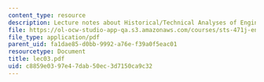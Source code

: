```yaml
---
content_type: resource
description: Lecture notes about Historical/Technical Analyses of Engineering Systems.
file: https://ol-ocw-studio-app-qa.s3.amazonaws.com/courses/sts-471j-engineering-apollo-the-moon-project-as-a-complex-system-spring-2007/c8859e0397e47dab50ec3d7150ca9c32_lec03.pdf
file_type: application/pdf
parent_uid: fa1dae85-d0bb-9992-a76e-f39a0f5eac01
resourcetype: Document
title: lec03.pdf
uid: c8859e03-97e4-7dab-50ec-3d7150ca9c32
---
```

